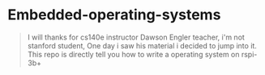 # Embedded-operating-systems
> I will thanks for cs140e instructor Dawson Engler teacher, i'm not stanford student, One day i saw his material i decided to jump into it.
> This repo is directly tell you how to write a operating system on rspi-3b+
